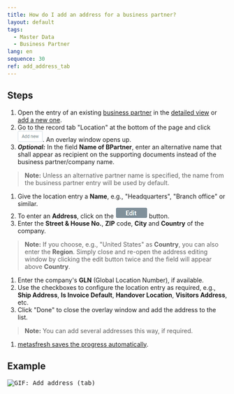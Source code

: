```yaml
---
title: How do I add an address for a business partner?
layout: default
tags:
  - Master Data
  - Business Partner
lang: en
sequence: 30
ref: add_address_tab
---
```


## Steps
1. Open the entry of an existing [business partner](Menu) in the [detailed view](ViewModes#detailed-view) or [add a new one](New_Business_Partner).
1. Go to the record tab "Location" at the bottom of the page and click !["Add new"](assets/Add_New_Button.png). An overlay window opens up.
1. ***Optional:*** In the field **Name of BPartner**, enter an alternative name that shall appear as recipient on the supporting documents instead of the business partner/company name.
 >**Note:** Unless an alternative partner name is specified, the name from the business partner entry will be used by default.

1. Give the location entry a **Name**, e.g., "Headquarters", "Branch office" or similar.
1. To enter an **Address**, click on the !["Edit"](assets/Edit_address_button.png) button.
1. Enter the **Street & House No.**, **ZIP** code, **City** and **Country** of the company.
 >**Note:** If you choose, e.g., "United States" as **Country**, you can also enter the **Region**. Simply close and re-open the address editing window by clicking the edit button twice and the field will appear above **Country**.

1. Enter the company's **GLN** (Global Location Number), if available.
1. Use the checkboxes to configure the location entry as required, e.g., **Ship Address**, **Is Invoice Default**, **Handover Location**, **Visitors Address**, etc.
1. Click "Done" to close the overlay window and add the address to the list.
 >**Note:** You can add several addresses this way, if required.

1. [metasfresh saves the progress automatically](Saveindicator).

## Example
<kbd><img src="assets/Add_address_tab.gif" alt="GIF: Add address (tab)"></kbd>
